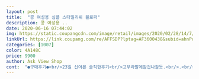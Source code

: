 ```yaml
---
layout: post 
title:  "콩 여성용 심플 스타일리쉬 블로퍼" 
description: 콩 여성용 ..
date: 2020-06-16 07:44:02 
img: https://static.coupangcdn.com/image/retail/images/2020/02/28/14/7/92b85f86-c057-4dfe-beb6-5b41421516e5.jpg 
linkUrl: https://link.coupang.com/re/AFFSDP?lptag=AF3600438&subid=ahnPublicAsk&pageKey=1321219205&itemId=2342237565&vendorItemId=70338814567&traceid=V0-113-2a67ea10fb7e31e5 
categories: [1007] 
color: 4A148C 
price: 9900 
author: Ask View Shop 
cont:  "●구매후기●<br/>23일 신어본 솔직한후기<br/>고무라발에땀겁나찰듯.<br/>.<br/><br/>그냥실리콘같은고무네요.<br/>.<br/><br/>더 신어보고 후기 쓰겟음!<br/>덧신,양말 인고신으세요! 잠깐 신으실거면 맨발도 갠춘!<br/>맨발로 10분정도신음 땀차서 미끌거려서 신발벗겨지고 짜증지수올라감!<br/>머죠?<br/>뭔가낚인기분.<br/>.<br/><br/>발볼이 넓은편은아닌데 작게나온듯 새끼발가락 겁내아픔(물집생김)<br/>사이즈는 맞구 이쁘구 괜찬은뎅 발볼이 조금 작게 나온 상품인것같아요 그래두 이쁘구 편하니 잘 신을게여<br/>사진은그렇게안보이는데<br/>여름에신자고샀는데<br/>편하게신으려 산거니 잘 산거같아요! 이쁘고 편해요<br/>평소 240신기는하는데 신발들이  조금씩 크게 느껴졋는데 이건 너무 딱 맞아요.<br/> 그리고 발에 땀차면 뿩뿩 소리 날듯해요ㅋㅋ;;;  별하나뺀건 고무냄새? 쇠냄새? 같은게 심하게 나긴하지만<br/>" 
---
```


